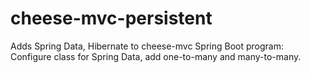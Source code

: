 # cheese-mvc-persistent
Adds Spring Data, Hibernate to cheese-mvc Spring Boot program: Configure class for Spring Data, add one-to-many and many-to-many.
